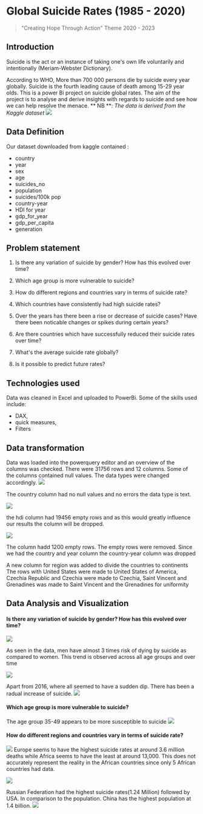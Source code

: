 # Global Suicide Rates (1985 - 2020)
> "Creating Hope Through Action" Theme 2020 - 2023
## Introduction

Suicide is the act or an instance of taking one's own life voluntarily and intentionally (Meriam-Webster Dictionary).

According to WHO, More than 700 000 persons die by suicide every year globally. Suicide is the fourth leading cause of death among 15-29 year olds.
This is a power Bi project on suicide global rates. The aim of the project is to analyse and derive insights with regards to suicide and see how we can help resolve the menace.
** NB **: _The data is derived from the Kaggle dataset ![](https://www.kaggle.com/datasets/omkargowda/suicide-rates-overview-1985-to-2021)_
## Data Definition
Our dataset downloaded from kaggle contained :
- country
- year
- sex
- age
- suicides_no
- population
- suicides/100k pop
- country-year
- HDI for year
- gdp_for_year
- gdp_per_capita
- generation
## Problem statement
1. Is there any variation of suicide by gender? How has this evolved over time?
2. Which age group is more vulnerable to suicide?

3. How do different regions and countries vary in terms of suicide rate?
4. Which countries have consistently had high suicide rates?

5. Over the years has there been a rise or decrease of suicide cases? Have there been noticable changes or spikes during certain years?
6. Are there countries which have successfully reduced their suicide rates over time?

7. What's the average suicide rate globally?
8. Is it possible to predict future rates?
## Technologies used
Data was cleaned in Excel and uploaded to PowerBi.
Some of the skills used include: 
- DAX,
 - quick measures, 
 - Filters


## Data transformation
Data was loaded into the powerquery editor and an overview of the columns was checked.
There were 31756 rows and 12 columns. Some of the columns contained null values.
The data types were changed accordingly.
![](img/country.png)

The country column had no null values and no errors the data type is text.

![](img/HDI.png)

the hdi column had 19456 empty rows and as this would greatly influence our results the column will be dropped.

![](img/Suicide_no.png)

The column hadd 1200 empty rows. The empty rows were removed.
Since we had the country and year column the country-year column was dropped

A new column for region was added to divide the countries to continents
The rows with United States were made to United States of America,  Czechia Republic and Czechia were made to Czechia, Saint Vincent and Grenadines was made to Saint Vincent and the Grenadines for uniformity
## Data Analysis and Visualization
#### Is there any variation of suicide by gender? How has this evolved over time?
![](img/Gender.png)

As seen in the data, men have almost 3 times risk of dying by suicide as compared to women.
This trend is observed across all age groups and over time

![](img/Age_vs_gender.png)

Apart from 2016, where all seemed to have a sudden dip. There has been a radual increase of suicide.
![](img/suicide_gender_time.png)

#### Which age group is more vulnerable to suicide?

The age group 35-49 appears to be more susceptible to suicide
![](img/Age.png)

#### How do different regions and countries vary in terms of suicide rate?

![](img/Region.png)
Europe seems to have the highest suicide rates at around 3.6 million deaths while Africa seems to have the least at around 13,000. This does not accurately represent the reality in the African countries since only 5 African countries had data.

![](img/Africa.png)

Russian Federation had the highest suicide rates(1.24 Million) followed by USA. In comparison to the population. China has the highest population at 1.4 billion.
![](img/Avg.png)